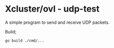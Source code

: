 # Xcluster/ovl - udp-test

A simple program to send and receive UDP packets.

Build;
```
go build ./cmd/...
```
